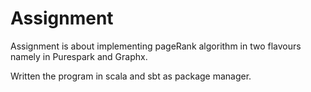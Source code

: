 # Assignment
Assignment is about implementing pageRank algorithm in two flavours namely in Purespark and Graphx.

Written the program in scala and sbt as package manager.
